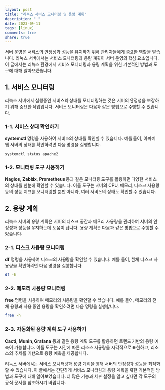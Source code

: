 ```yaml
---
layout: post
title: "리눅스 서비스 모니터링 및 용량 계획"
description: " "
date: 2023-09-11
tags: [linux]
comments: true
share: true
---
```


서버 운영은 서비스의 안정성과 성능을 유지하기 위해 관리자들에게 중요한 역할을 맡습니다. 리눅스 서버에서는 서비스 모니터링과 용량 계획이 서버 운영의 핵심 요소입니다. 이 글에서는 리눅스 환경에서 서비스 모니터링과 용량 계획을 위한 기본적인 방법과 도구에 대해 알아보겠습니다.

## 1. 서비스 모니터링

리눅스 서버에서 실행중인 서비스의 상태를 모니터링하는 것은 서버의 안정성을 보장하기 위해 중요한 작업입니다. 서비스 모니터링은 다음과 같은 방법으로 수행할 수 있습니다.

### 1-1. 서비스 상태 확인하기

**systemctl** 명령을 사용하여 서비스의 상태를 확인할 수 있습니다. 예를 들어, 아파치 웹 서버의 상태를 확인하려면 다음 명령을 실행합니다.

```bash
systemctl status apache2
```

### 1-2. 모니터링 도구 사용하기

**Nagios**, **Zabbix**, **Prometheus** 등과 같은 모니터링 도구를 활용하면 다양한 서비스의 상태를 한눈에 확인할 수 있습니다. 이들 도구는 서버의 CPU, 메모리, 디스크 사용량 등의 성능 지표를 모니터링할 뿐만 아니라, 여러 서비스의 상태도 확인할 수 있습니다.

## 2. 용량 계획

리눅스 서버의 용량 계획은 서버의 디스크 공간과 메모리 사용량을 관리하여 서버의 안정성과 성능을 유지하는데 도움이 됩니다. 용량 계획은 다음과 같은 방법으로 수행할 수 있습니다.

### 2-1. 디스크 사용량 모니터링

**df** 명령을 사용하여 디스크의 사용량을 확인할 수 있습니다. 예를 들어, 전체 디스크 사용량을 확인하려면 다음 명령을 실행합니다.

```bash
df -h
```

### 2-2. 메모리 사용량 모니터링

**free** 명령을 사용하여 메모리의 사용량을 확인할 수 있습니다. 예를 들어, 메모리의 전체 용량과 사용 중인 용량을 확인하려면 다음 명령을 실행합니다.

```bash
free -h
```

### 2-3. 자동화된 용량 계획 도구 사용하기

**Cacti**, **Munin**, **Grafana** 등과 같은 용량 계획 도구를 활용하면 트렌드 기반의 용량 예측이 가능합니다. 이들 도구는 시간에 따른 리소스 사용량을 시각적으로 표현하고, 리소스의 추세를 기반으로 용량 예측을 제공합니다.

리눅스 서버에서는 서비스 모니터링과 용량 계획을 통해 서버의 안정성과 성능을 최적화할 수 있습니다. 이 글에서는 간단하게 서비스 모니터링과 용량 계획을 위한 기본적인 방법과 도구에 대해 알아보았습니다. 더 많은 기능과 세부 설정을 알고 싶다면 각 도구의 공식 문서를 참조하시기 바랍니다.